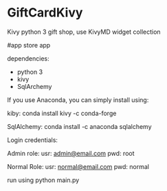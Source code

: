 # GiftCardKivy
Kivy python 3 gift shop, use KivyMD widget collection

#app store app

dependencies:
* python 3
* kivy
* SqlArchemy

If you use Anaconda, you can simply install using:

kiby:
conda install kivy -c conda-forge

SqlAlchemy:
conda install -c anaconda sqlalchemy

Login credentials:

Admin role:
usr: admin@email.com
pwd: root

Normal Role:
usr: normal@email.com
pwd: normal

run using python main.py
